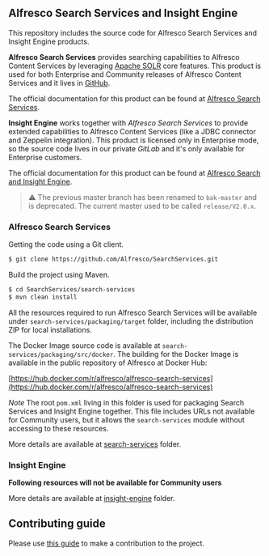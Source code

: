 ## Alfresco Search Services and Insight Engine

This repository includes the source code for Alfresco Search Services and Insight Engine products.

**Alfresco Search Services** provides searching capabilities to Alfresco Content Services by leveraging [Apache SOLR](https://lucene.apache.org/solr/) core features. This product is used for both Enterprise and Community releases of Alfresco Content Services and it lives in [GitHub](https://github.com/Alfresco/SearchServices).

The official documentation for this product can be found at [Alfresco Search Services](https://docs.alfresco.com/search-community/concepts/search-home.html).

**Insight Engine** works together with *Alfresco Search Services* to provide extended capabilities to Alfresco Content Services (like a JDBC connector and Zeppelin integration). This product is licensed only in Enterprise mode, so the source code lives in our private *GitLab* and it's only available for Enterprise customers.

The official documentation for this product can be found at [Alfresco Search and Insight Engine](https://docs.alfresco.com/sie/concepts/Search-Insight-Engine-overview.html).

> ⚠ The previous master branch has been renamed to `bak-master` and is deprecated. The current master used to be called `release/V2.0.x`.


### Alfresco Search Services

Getting the code using a Git client.

```bash
$ git clone https://github.com/Alfresco/SearchServices.git
```

Build the project using Maven.

```bash
$ cd SearchServices/search-services
$ mvn clean install
```

All the resources required to run Alfresco Search Services will be available under `search-services/packaging/target` folder, including the distribution ZIP for local installations.

The Docker Image source code is available at `search-services/packaging/src/docker`. The building for the Docker Image is available in the public repository of Alfresco at Docker Hub:

[https://hub.docker.com/r/alfresco/alfresco-search-services](https://hub.docker.com/r/alfresco/alfresco-search-services)

*Note* The root `pom.xml` living in this folder is used for packaging Search Services and Insight Engine together. This file includes URLs not available for Community users, but it allows the `search-services` module without accessing to these resources.

More details are available at [search-services](/search-services) folder.

### Insight Engine

**Following resources will not be available for Community users**

More details are available at [insight-engine](/insight-engine) folder.

## Contributing guide

Please use [this guide](CONTRIBUTING.md) to make a contribution to the project.
